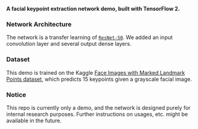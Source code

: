 **A facial keypoint extraction network demo, built with TensorFlow 2.**

### Network Architecture
The network is a transfer learning of [`ResNet-50`](https://arxiv.org/abs/1512.03385). We added an input convolution layer and several output dense layers.

### Dataset
This demo is trained on the Kaggle [Face Images with Marked Landmark Points dataset](https://www.kaggle.com/datasets/drgilermo/face-images-with-marked-landmark-points), which predicts 15 keypoints given a grayscale facial image.

### Notice
This repo is currently only a demo, and the network is designed purely for internal research purposes. Further instructions on usages, etc. might be available in the future.
